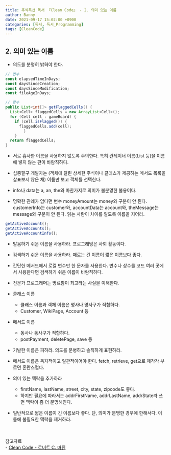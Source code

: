 ```yaml
---
title: 추석특선 독서 『Clean Code』 - 2. 의미 있는 이름
author: Banny
date: 2021-09-17 15:02:00 +0900
categories: [독서, 독서_Programming]
tags: [CleanCode]
---
```


## 2. 의미 있는 이름

- 의도를 분명히 밝혀야 한다.

```js
// 변수
const elapsedTimeInDays;
const daysSinceCreation;
const daysSinceModification;
const fileAgeInDays;
```

```java
// 함수
public List<int[]> getFlaggedCells() {
  List<Cell> flaggedCells = new ArrayList<Cell>();
  for (Cell cell : gameBoard) {
    if (cell.isFlagged()) {
      flaggedCells.add(cell);
		}
	}
  return flaggedCells;
}
```

- 서로 흡사한 이름을 사용하지 않도록 주의한다. 특히 컨테이너 이름(List 등)을 이름에 넣지 않는 편이 바람직하다.

- 십중팔구 개발자는 (객체에 달린 상세한 주석이나 클래스가 제공하는 메서드 목록을 살표보지 않은 채) 이름만 보고 객체를 선택한다.

- info나 data는 a, an, the와 마찬가지로 의미가 불분명한 불용어다.

- 명확한 관례가 없다면 변수 moneyAmount는 money와 구분이 안 된다. customerInfo는 customer와, accountData는 account와, theMessage는 message와 구분이 안 된다. 읽는 사람이 차이를 알도록 이름을 지어라.

```js
getActiveAccount();
getActiveAccounts();
getActiveAccountInfo();
```

- 발음하기 쉬운 이름을 사용하라. 프로그래밍은 사회 활동이다.

- 검색하기 쉬운 이름을 사용하라. 때로는 긴 이름이 짧은 이름보다 좋다.

- 간단한 메서드에서 로컬 변수만 한 문자를 사용한다. 변수나 상수를 코드 여러 곳에서 사용한다면 검색하기 쉬운 이름이 바람직하다.

- 전문가 프로그래머는 명료함이 최고라는 사실을 이해한다.

- 클래스 이름

  - 클래스 이름과 객체 이름은 명사나 명사구가 적합하다.
  - Customer, WikiPage, Account 등

- 메서드 이름

  - 동사나 동사구가 적합하다.
  - postPayment, deletePage, save 등

- 기발한 이름은 피하라. 의도를 분병하고 솔직하게 표현하라.

- 메서드 이름은 독자적이고 일관적이어야 한다. fetch, retrieve, get으로 제각각 부르면 혼란스럽다.

- 의미 있는 맥락을 추가하라

  - firstName, lastName, street, city, state, zipcode도 좋다.
  - 하지만 필요에 따라서는 addrFirstName, addrLastName, addrState라 쓰면 맥락이 좀 더 분명해진다.

- 일반적으로 짧은 이름이 긴 이름보다 좋다. 단, 의미가 분명한 경우에 한해서다. 이름에 불필요한 맥락을 제거하라.

<br>
<br>
참고자료<br>
- <a href="http://www.yes24.com/Product/Goods/59626179">Clean Code - 로버트 C. 마틴</a>
